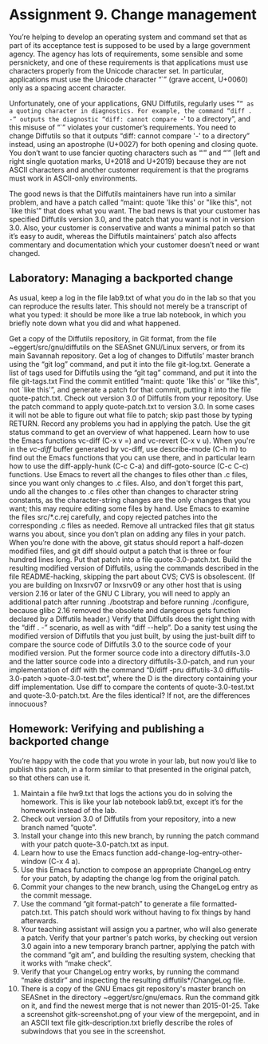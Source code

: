 # Assignment 9. Change management

You’re helping to develop an operating system and command set that as part of its acceptance test is supposed to be used by a large government agency. The agency has lots of requirements, some sensible and some persnickety, and one of these requirements is that applications must use characters properly from the Unicode character set. In particular, applications must use the Unicode character “`” (grave accent, U+0060) only as a spacing accent character.

Unfortunately, one of your applications, GNU Diffutils, regularly uses “`” as a quoting character in diagnostics. For example, the command “diff . -” outputs the diagnostic “diff: cannot compare `-' to a directory”, and this misuse of “`” violates your customer’s requirements. You need to change Diffutils so that it outputs “diff: cannot compare '-' to a directory” instead, using an apostrophe (U+0027) for both opening and closing quote. You don’t want to use fancier quoting characters such as “‘” and “’” (left and right single quotation marks, U+2018 and U+2019) because they are not ASCII characters and another customer requirement is that the programs must work in ASCII-only environments.

The good news is that the Diffutils maintainers have run into a similar problem, and have a patch called “maint: quote 'like this' or "like this", not `like this'” that does what you want. The bad news is that your customer has specified Diffutils version 3.0, and the patch that you want is not in version 3.0. Also, your customer is conservative and wants a minimal patch so that it’s easy to audit, whereas the Diffutils maintainers’ patch also affects commentary and documentation which your customer doesn’t need or want changed.

## Laboratory: Managing a backported change
As usual, keep a log in the file lab9.txt of what you do in the lab so that you can reproduce the results later. This should not merely be a transcript of what you typed: it should be more like a true lab notebook, in which you briefly note down what you did and what happened.

Get a copy of the Diffutils repository, in Git format, from the file ~eggert/src/gnu/diffutils on the SEASnet GNU/Linux servers, or from its main Savannah repository.
Get a log of changes to Diffutils’ master branch using the “git log” command, and put it into the file git-log.txt.
Generate a list of tags used for Diffutils using the “git tag” command, and put it into the file git-tags.txt
Find the commit entitled “maint: quote 'like this' or "like this", not `like this'”, and generate a patch for that commit, putting it into the file quote-patch.txt.
Check out version 3.0 of Diffutils from your repository.
Use the patch command to apply quote-patch.txt to version 3.0. In some cases it will not be able to figure out what file to patch; skip past those by typing RETURN. Record any problems you had in applying the patch.
Use the git status command to get an overview of what happened.
Learn how to use the Emacs functions vc-diff (C-x v =) and vc-revert (C-x v u). When you're in the *vc-diff* buffer generated by vc-diff, use describe-mode (C-h m) to find out the Emacs functions that you can use there, and in particular learn how to use the diff-apply-hunk (C-c C-a) and diff-goto-source (C-c C-c) functions.
Use Emacs to revert all the changes to files other than .c files, since you want only changes to .c files. Also, and don't forget this part, undo all the changes to .c files other than changes to character string constants, as the character-string changes are the only changes that you want; this may require editing some files by hand.
Use Emacs to examine the files src/*.c.rej carefully, and copy rejected patches into the corresponding .c files as needed.
Remove all untracked files that git status warns you about, since you don’t plan on adding any files in your patch.
When you’re done with the above, git status should report a half-dozen modified files, and git diff should output a patch that is three or four hundred lines long. Put that patch into a file quote-3.0-patch.txt.
Build the resulting modified version of Diffutils, using the commands described in the file README-hacking, skipping the part about CVS; CVS is obsolescent. (If you are building on lnxsrv07 or lnxsrv09 or any other host that is using version 2.16 or later of the GNU C Library, you will need to apply an additional patch after running ./bootstrap and before running ./configure, because glibc 2.16 removed the obsolete and dangerous gets function declared by a Diffutils header.) Verify that Diffutils does the right thing with the “diff . -” scenario, as well as with “diff --help”.
Do a sanity test using the modified version of Diffutils that you just built, by using the just-built diff to compare the source code of Diffutils 3.0 to the source code of your modified version. Put the former source code into a directory diffutils-3.0 and the latter source code into a directory diffutils-3.0-patch, and run your implementation of diff with the command “D/diff -pru diffutils-3.0 diffutils-3.0-patch >quote-3.0-test.txt”, where the D is the directory containing your diff implementation.
Use diff to compare the contents of quote-3.0-test.txt and quote-3.0-patch.txt. Are the files identical? If not, are the differences innocuous?

## Homework: Verifying and publishing a backported change
You’re happy with the code that you wrote in your lab, but now you’d like to publish this patch, in a form similar to that presented in the original patch, so that others can use it.

1. Maintain a file hw9.txt that logs the actions you do in solving the homework. This is like your lab notebook lab9.txt, except it’s for the homework instead of the lab.
2. Check out version 3.0 of Diffutils from your repository, into a new branch named “quote”.
3. Install your change into this new branch, by running the patch command with your patch quote-3.0-patch.txt as input.
4. Learn how to use the Emacs function add-change-log-entry-other-window (C-x 4 a).
5. Use this Emacs function to compose an appropriate ChangeLog entry for your patch, by adapting the change log from the original patch.
6. Commit your changes to the new branch, using the ChangeLog entry as the commit message.
7. Use the command “git format-patch” to generate a file formatted-patch.txt. This patch should work without having to fix things by hand afterwards.
8. Your teaching assistant will assign you a partner, who will also generate a patch. Verify that your partner's patch works, by checking out version 3.0 again into a new temporary branch partner, applying the patch with the command “git am”, and building the resulting system, checking that it works with “make check”.
9. Verify that your ChangeLog entry works, by running the command “make distdir” and inspecting the resulting diffutils*/ChangeLog file.
10. There is a copy of the GNU Emacs git repository's master branch on SEASnet in the directory ~eggert/src/gnu/emacs. Run the command gitk on it, and find the newest merge that is not newer than 2015-01-25. Take a screenshot gitk-screenshot.png of your view of the mergepoint, and in an ASCII text file gitk-description.txt briefly describe the roles of subwindows that you see in the screenshot.

